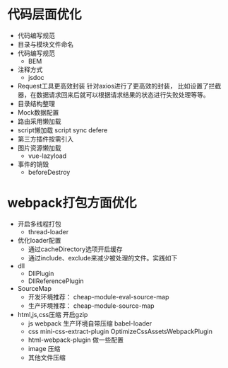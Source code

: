 # 代码层面优化
+ 代码编写规范
+ 目录与模块文件命名 
+ 代码编写规范
   + BEM
+ 注释方式
    + jsdoc 
+ Request工具更高效封装
    针对axios进行了更高效的封装，
    比如设置了拦截器，在数据请求回来后就可以根据请求结果的状态进行失败处理等等。
+ 目录结构整理
+ Mock数据配置
+ 路由采用懒加载
+ script懒加载 script sync defere
+ 第三方插件按需引入
+ 图片资源懒加载
    + vue-lazyload 
+ 事件的销毁
    + beforeDestroy

# webpack打包方面优化
+ 开启多线程打包
    + thread-loader
+ 优化loader配置
    + 通过cacheDirectory选项开启缓存
    + 通过include、exclude来减少被处理的文件。实践如下
+ dll
    + DllPlugin
    + DllReferencePlugin
+ SourceMap
    + 开发环境推荐： cheap-module-eval-source-map
    + 生产环境推荐： cheap-module-source-map
+ html,js,css压缩 开启gzip
    + js webpack 生产环境自带压缩 babel-loader
    + css mini-css-extract-plugin OptimizeCssAssetsWebpackPlugin
    + html-webpack-plugin 做一些配置
    + image 压缩 
    + 其他文件压缩

